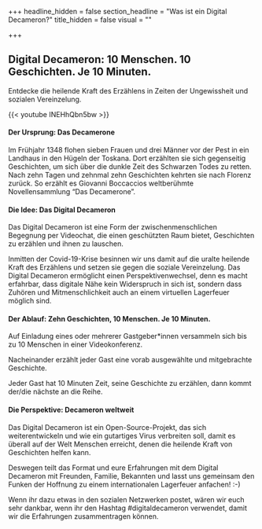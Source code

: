 +++
headline_hidden = false
section_headline = "Was ist ein Digital Decameron?"
title_hidden = false
visual = ""

+++
## Digital Decameron: 10 Menschen. 10 Geschichten. Je 10 Minuten.

Entdecke die heilende Kraft des Erzählens in Zeiten der Ungewissheit und sozialen Vereinzelung.

  
{{< youtube INEHhQbn5bw >}}

#### Der Ursprung: Das Decamerone

Im Frühjahr 1348 flohen sieben Frauen und drei Männer vor der Pest in ein Landhaus in den Hügeln der Toskana. Dort erzählten sie sich gegenseitig Geschichten, um sich über die dunkle Zeit des Schwarzen Todes zu retten. Nach zehn Tagen und zehnmal zehn Geschichten kehrten sie nach Florenz zurück. So erzählt es Giovanni Boccaccios weltberühmte Novellensammlung “Das Decamerone”.

#### Die Idee: Das Digital Decameron

Das Digital Decameron ist eine Form der zwischenmenschlichen Begegnung per Videochat, die einen geschützten Raum bietet, Geschichten zu erzählen und ihnen zu lauschen.

Inmitten der Covid-19-Krise besinnen wir uns damit auf die uralte heilende Kraft des Erzählens und setzen sie gegen die soziale Vereinzelung. Das Digital Decameron ermöglicht einen Perspektivenwechsel, denn es macht erfahrbar, dass digitale Nähe kein Widerspruch in sich ist, sondern dass Zuhören und Mitmenschlichkeit auch an einem virtuellen Lagerfeuer möglich sind.

#### Der Ablauf: Zehn Geschichten, 10 Menschen. Je 10 Minuten.

Auf Einladung eines oder mehrerer Gastgeber*innen versammeln sich bis zu 10 Menschen in einer Videokonferenz.

Nacheinander erzählt jeder Gast eine vorab ausgewählte und mitgebrachte Geschichte.

Jeder Gast hat 10 Minuten Zeit, seine Geschichte zu erzählen, dann kommt der/die nächste an die Reihe.

#### Die Perspektive: Decameron weltweit

Das Digital Decameron ist ein Open-Source-Projekt, das sich weiterentwickeln und wie ein gutartiges Virus verbreiten soll, damit es überall auf der Welt Menschen erreicht, denen die heilende Kraft von Geschichten helfen kann.

Deswegen teilt das Format und eure Erfahrungen mit dem Digital Decameron mit Freunden, Familie, Bekannten und lasst uns gemeinsam den Funken der Hoffnung zu einem internationalen Lagerfeuer anfachen! :-)

Wenn ihr dazu etwas in den sozialen Netzwerken postet, wären wir euch sehr dankbar, wenn ihr den Hashtag #digitaldecameron verwendet, damit wir die Erfahrungen zusammentragen können.